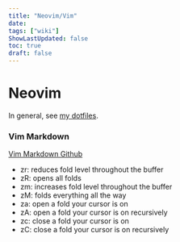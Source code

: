 ```yaml
---
title: "Neovim/Vim"
date: 
tags: ["wiki"]
ShowLastUpdated: false
toc: true
draft: false
---
```


# Neovim

In general, see [my
dotfiles](https://gitlab.com/Maaxxs/dotfiles/-/blob/master/.config/nvim/init.vim).

### Vim Markdown

[Vim Markdown Github](https://github.com/plasticboy/vim-markdown)

- zr: reduces fold level throughout the buffer
- zR: opens all folds
- zm: increases fold level throughout the buffer
- zM: folds everything all the way
- za: open a fold your cursor is on
- zA: open a fold your cursor is on recursively
- zc: close a fold your cursor is on
- zC: close a fold your cursor is on recursively

